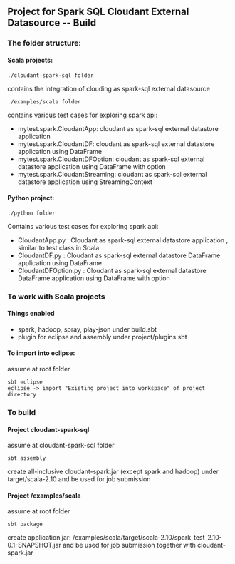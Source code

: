 ## Project for Spark SQL Cloudant External Datasource -- Build

### The folder structure:

#### Scala projects:

	./cloudant-spark-sql folder

contains the integration of clouding as spark-sql external datasource
   				

	./examples/scala folder
		
contains various test cases for exploring spark api:

* mytest.spark.CloudantApp: cloudant as spark-sql external datastore application
* mytest.spark.CloudantDF: cloudant as spark-sql external datastore application using DataFrame
* mytest.spark.CloudantDFOption: cloudant as spark-sql external datastore application using DataFrame with option
* mytest.spark.CloudantStreaming: cloudant as spark-sql external datastore application using StreamingContext


#### Python project:

	./python folder
		
Contains various test cases for exploring spark api:

* CloudantApp.py : Cloudant as spark-sql external datastore application , similar to test class in Scala
* CloudantDF.py : Cloudant as spark-sql external datastore DataFrame application using DataFrame
* CloudantDFOption.py : Cloudant as spark-sql external datastore DataFrame application using DataFrame with option
		

### To work with Scala projects

#### Things enabled

* spark, hadoop, spray, play-json under build.sbt
* plugin for eclipse and assembly under project/plugins.sbt


#### To import into eclipse:

assume at root folder

	sbt eclipse 
	eclipse -> import "Existing project into workspace" of project directory



### To build 

#### Project cloudant-spark-sql

assume at cloudant-spark-sql folder
	
	sbt assembly

create all-inclusive cloudant-spark.jar (except spark and hadoop) under target/scala-2.10 and be used for job submission
	
	
#### Project /examples/scala
	
assume at root folder
		
	sbt package
			
create application jar: /examples/scala/target/scala-2.10/spark_test_2.10-0.1-SNAPSHOT.jar and be used for job submission together with cloudant-spark.jar
			

